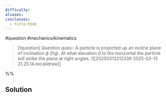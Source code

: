 ```yaml
---
difficulty: 
aliases: 
cssclasses:
  - title-hide
---
```

#question #mechanics/kinematics 

> [!question] Question 
> ques:: A particle is projected up an incline plane of inclination $\phi$ (fig). At what elevation $\theta$ to the horizontal the particle will strike the plane at right angles. ![[20250313212339 2025-03-13 21.25.14.excalidraw]]

%%
## Solution


